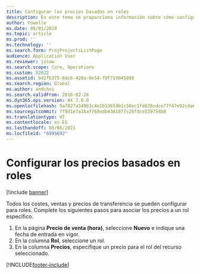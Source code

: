 ```yaml
---
title: Configurar los precios basados en roles
description: En este tema se proporciona información sobre cómo configurar precios para roles específicos.
author: Yowelle
ms.date: 09/01/2020
ms.topic: article
ms.prod: ''
ms.technology: ''
ms.search.form: ProjProjectsListPage
audience: Application User
ms.reviewer: josaw
ms.search.scope: Core, Operations
ms.custom: 82022
ms.assetid: bd2fb375-84c6-428a-8e54-f0f719045898
ms.search.region: Global
ms.author: andchoi
ms.search.validFrom: 2016-02-28
ms.dyn365.ops.version: AX 7.0.0
ms.openlocfilehash: 9a7827a349b3c4e1b53654b1c58ec1fd628cdce77f47e92c4a61e62eae675ef9
ms.sourcegitcommit: 7f8d1e7a16af769adb43d1877c28fdce53975db8
ms.translationtype: HT
ms.contentlocale: es-ES
ms.lasthandoff: 08/06/2021
ms.locfileid: "6995692"
---
```

# <a name="set-up-role-based-pricing"></a>Configurar los precios basados en roles

[!include [banner](../includes/banner.md)]

Todos los costes, ventas y precios de transferencia se pueden configurar para roles. Complete los siguientes pasos para asociar los precios a un rol específico.

1. En la página **Precio de venta (hora)**, seleccione **Nuevo** e indique una fecha de entrada en vigor.
2. En la columna **Rol**, seleccione un rol.
3. En la columna **Precios**, especifique un precio para el rol del recurso seleccionado.


[!INCLUDE[footer-include](../includes/footer-banner.md)]